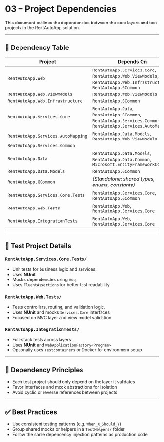 # 03 – Project Dependencies

This document outlines the dependencies between the core layers and test projects in the RentAutoApp solution.

---

## 🧱 Dependency Table

| Project                             | Depends On                                                                 |
|-------------------------------------|------------------------------------------------------------------------------|
| `RentAutoApp.Web`                   | `RentAutoApp.Services.Core`, `RentAutoApp.Web.ViewModels`, `RentAutoApp.Web.Infrastructure`, `RentAutoApp.GCommon` |
| `RentAutoApp.Web.ViewModels`        | `RentAutoApp.Web.ViewModels` |
| `RentAutoApp.Web.Infrastructure`    | `RentAutoApp.GCommon` |
| `RentAutoApp.Services.Core`         | `RentAutoApp.Data`, `RentAutoApp.GCommon`, `RentAutoApp.Services.Common`, `RentAutoApp.Services.AutoMapping` |
| `RentAutoApp.Services.AutoMapping`  | `RentAutoApp.Data.Models`, `RentAutoApp.Web.ViewModels`       |
| `RentAutoApp.Services.Common`       |  |
| `RentAutoApp.Data`                  | `RentAutoApp.Data.Models`, `RentAutoApp.Data.Common`, `Microsoft.EntityFrameworkCore` |
| `RentAutoApp.Data.Models`           | `RentAutoApp.GCommon` |
| `RentAutoApp.GCommon`               | *(Standalone: shared types, enums, constants)*                              |
| `RentAutoApp.Services.Core.Tests`   | `RentAutoApp.Services.Core`, `RentAutoApp.GCommon`  |
| `RentAutoApp.Web.Tests`             | `RentAutoApp.Web`, `RentAutoApp.Services.Core` |
| `RentAutoApp.IntegrationTests`      | `RentAutoApp.Web`, `RentAutoApp.Services.Core` |

---

## 🧪 Test Project Details

### `RentAutoApp.Services.Core.Tests/`
- Unit tests for business logic and services.
- Uses **NUnit**
- Mocks dependencies using `Moq`
- Uses `FluentAssertions` for better test readability

### `RentAutoApp.Web.Tests/`
- Tests controllers, routing, and validation logic.
- Uses **NUnit** and mocks `Services.Core` interfaces
- Focused on MVC layer and view model validation

### `RentAutoApp.IntegrationTests/`
- Full-stack tests across layers
- Uses **NUnit** and `WebApplicationFactory<Program>`
- Optionally uses `Testcontainers` or Docker for environment setup

---

## 🔄 Dependency Principles

- Each test project should only depend on the layer it validates
- Favor interfaces and mock abstractions for isolation
- Avoid cyclic or reverse references between projects

---

## ✅ Best Practices

- Use consistent testing patterns (e.g. `When_X_Should_Y`)
- Group shared mocks or helpers in a `TestHelpers/` folder
- Follow the same dependency injection patterns as production code
